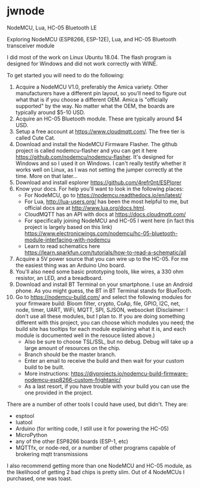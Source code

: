 # jwnode
NodeMCU, Lua, HC-05 Bluetooth LE

Exploring NodeMCU (ESP8266, ESP-12E), Lua, and HC-05 Bluetooth transceiver module

I did most of the work on Linux Ubuntu 18.04. The flash program is designed for Windows and did not work correctly with WINE.

To get started you will need to do the following:

1.  Acquire a NodeMCU V1.0, preferably the Amica variety. Other manufacturers have a different pin layout, so you'll need to
    figure out what that is if you choose a different OEM. Amica is "officially supported" by the way. No matter what the
    OEM, the boards are typically around $5-10 USD.
2.  Acquire an HC-05 Bluetooth module. These are typically around $4 USD.
3.  Setup a free account at https://www.cloudmqtt.com/. The free tier is called Cute Cat.
4.  Download and install the NodeMCU Firmware Flasher. The github project is called nodemcu-flasher and you can get it here
    https://github.com/nodemcu/nodemcu-flasher. It's designed for Windows and so I used it on Windows. I can't really testify     whether it works well on Linux, as I was not setting the jumper correctly at the time. More on that later...
5.  Download and install esplorer https://github.com/4refr0nt/ESPlorer
6.  Know your docs. For help you'll want to look in the following places:
    - For NodeMCU, go to https://nodemcu.readthedocs.io/en/latest/
    - For Lua, http://lua-users.org/ has been the most helpful to me, but official docs are at http://www.lua.org/docs.html.
    - CloudMQTT has an API with docs at https://docs.cloudmqtt.com/
    - For specifically joining NodeMCU and HC-05 I went here (in fact this project is largely based on this link)
     https://www.electronicwings.com/nodemcu/hc-05-bluetooth-module-interfacing-with-nodemcu
    - Learn to read schematics here https://learn.sparkfun.com/tutorials/how-to-read-a-schematic/all
7.  Acquire a 5V power source that you can wire up to the HC-05. For me the easiest thing was an Arduino Uno board.
8.  You'll also need some basic prototyping tools, like wires, a 330 ohm resistor, an LED, and a breadboard.
9.  Download and install BT Terminal on your smartphone. I use an Android phone. As you might guess, the BT in BT Terminal
    stands for BlueTooth.
10. Go to https://nodemcu-build.com/ and select the following modules for your firmware build:
    Bloom filter, crypto, CoAp, file, GPIO, I2C, net, node, timer, UART, WiFi, MQTT, SPI, SJSON, websocket
    (Disclaimer: I don't use all these modules, but I plan to. If you are doing something different with this project, you
    can choose which modules you need; the build site has tooltips for each module explaining what it is, and each module is
    documented well in the resouce listed above.)
    - Also be sure to choose TSL/SSL, but no debug. Debug will take up a large amount of resources on the chip.
    - Branch should be the master branch. 
    - Enter an email to receive the build and then wait for your custom build to be built. 
    - More instructions: https://diyprojects.io/nodemcu-build-firmware-nodemcu-esp8266-custom-frightanic/
    - As a last resort, if you have trouble with your build you can use the one provided in the project.
     

There are a number of other tools I could have used, but didn't. They are:
- esptool
- luatool
- Arduino (for writing code, I still use it for powering the HC-05)
- MicroPython
- any of the other ESP8266 boards (ESP-1, etc)
- MQTTfx, or node-red, or a number of other programs capable of brokering mqtt transmissions

I also recommend getting more than one NodeMCU and HC-05 module, as the likelihood of getting 2 bad chips is pretty slim. Out of 4 NodeMCUs I purchased, one was toast.
